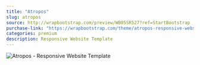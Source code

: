 ```yaml
---
title: "Atropos"
slug: atropos
source: http://wrapbootstrap.com/preview/WB05SR527?ref=StartBootstrap
purchase-link: "https://wrapbootstrap.com/theme/atropos-responsive-website-template-WB05SR527?ref=StartBootstrap"
categories: premium
description: Responsive Website Template
---
```


<img src="http://sbootstrap.startbootstrapc.netdna-cdn.com/assets/img/premium/atropos.jpg" class="img-responsive" alt="Atropos - Responsive Website Template">
